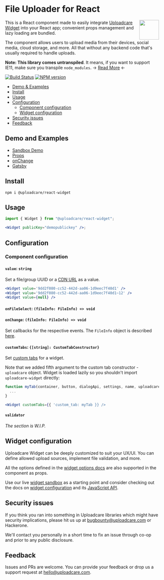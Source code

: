 # File Uploader for React

<a href="https://uploadcare.com/?utm_source=github&utm_campaign=uploadcare-tinymce">
  <img align="right" width="64" height="64"
    src="https://ucarecdn.com/2f4864b7-ed0e-4411-965b-8148623aa680/uploadcare-logo-mark.svg"
    alt="">
</a>

This is a React component made to easily integrate
[Uploadcare Widget][uc-feature-widget] into your React app; convenient props
management and lazy loading are bundled.

The component allows users to upload media from their devices, social media,
cloud storage, and more. All that without any backend code that's usually
required to handle uploads.

**Note: This library comes untranspiled**. It means, if you want to support
IE11, make sure you transpile `node_modules`. → [Read More][es6-debate] ←

[![Build Status][build-img]][build-link]
[![NPM version][npm-img]][npm-link]

* [Demo & Examples](#demo-and-examples)
* [Install](#install)
* [Usage](#usage)
* [Configuration](#configuration)
  * [Component configuration](#component-configuration)
  * [Widget configuration](#widget-configuration)
* [Security issues](#security-issues)
* [Feedback](#feedback)

## Demo and Examples

- [Sandbox Demo](https://codesandbox.io/s/uploadcarereact-widget-7xpqp)
- [Props](https://codesandbox.io/s/uploadcarereact-widget-props-example-oqk0v)
- [onChange](https://codesandbox.io/s/uploadcarereact-widget-onchange-example-o376j)
- [Gatsby](https://codesandbox.io/s/gatsby-starter-default-jr6nq)

## Install

```
npm i @uploadcare/react-widget
```

## Usage

```jsx
import { Widget } from "@uploadcare/react-widget";

<Widget publicKey="demopublickey" />;
```

## Configuration

### Component configuration

#### `value`: `string`

Set a file/group UUID or a [CDN URL][delivery-docs] as a value.

```jsx
<Widget value='9dd2f080-cc52-442d-aa06-1d9eec7f40d1' />
<Widget value='9dd2f080-cc52-442d-aa06-1d9eec7f40d1~12' />
<Widget value={null} />
```

#### `onFileSelect`: `(fileInfo: FileInfo) => void`

#### `onChange`: `(fileInfo: FileInfo) => void`

Set callbacks for the respective events. The `FileInfo` object is 
described [here][api-refs-props].

#### `customTabs`: `{[string]: CustomTabConstructor}`

Set [custom tabs][custom-tabs-docs] for a widget.

Note that we added fifth argument to the custom tab constructor -
`uploadcare` object. Widget is loaded lazily so you shouldn't import
`uploadcare-widget` directly:

```jsx
function myTab(container, button, dialogApi, settings, name, uploadcare) {
  ...
}

<Widget customTabs={{ 'custom_tab: myTab }} />
```

#### `validator`

*The section is W.I.P.*

## Widget configuration

Uploadcare Widget can be deeply customized to suit your UX/UI. You can define
allowed upload sources, implement file validation, and more.

All the options defined in the [widget options docs][widget-options-docs] are
also supported in the component as props.

Use our live [widget sandbox][uc-widget-configure] as a starting point and consider
checking out the docs on [widget configuration][uc-docs-widget-config] and its
[JavaScript API][uc-docs-widget-js-api].

## Security issues

If you think you ran into something in Uploadcare libraries which might have
security implications, please hit us up at [bugbounty@uploadcare.com][uc-email-bounty]
or Hackerone.

We'll contact you personally in a short time to fix an issue through co-op and
prior to any public disclosure.

## Feedback

Issues and PRs are welcome. You can provide your feedback or drop us a support
request at [hello@uploadcare.com][uc-email-hello].


[es6-debate]: https://gist.github.com/Rich-Harris/51e1bf24e7c093469ef7a0983bad94cb
[build-img]: https://api.travis-ci.com/uploadcare/react-widget.svg?branch=master
[build-link]: https://travis-ci.com/uploadcare/react-widget
[npm-img]: https://img.shields.io/npm/v/@uploadcare/react-widget.svg
[npm-link]: https://www.npmjs.com/package/@uploadcare/react-widget
[widget-options-docs]: https://uploadcare.com/docs/file_uploads/widget/options/#options?utm_source=github&utm_campaign=react-widget
[delivery-docs]: https://uploadcare.com/docs/delivery/?utm_source=github&utm_campaign=react-widget
[custom-tabs-docs]: https://uploadcare.com/docs/api_reference/javascript/custom_tabs/?utm_source=github&utm_campaign=react-widget
[api-refs-props]: https://uploadcare.com/docs/api_reference/rest/accessing_files/#properties?utm_source=github&utm_campaign=react-widget
[uc-email-bounty]: mailto:bugbounty@uploadcare.com
[uc-email-hello]: mailto:hello@uploadcare.com
[uc-widget-configure]: https://uploadcare.com/widget/configure/?utm_source=github&utm_campaign=react-widget
[uc-feature-widget]: https://uploadcare.com/features/widget/?utm_source=github&utm_campaign=react-widget
[uc-docs-widget-config]: https://uploadcare.com/docs/uploads/widget/config/?utm_source=github&utm_campaign=react-widget
[uc-docs-widget-js-api]: https://uploadcare.com/docs/api_reference/javascript/?utm_source=github&utm_campaign=react-widget